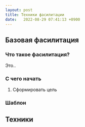 ```yaml
---
layout: post
title: Техники фасилитации
date:   2022-08-29 07:41:13 +0900
---
```


## Базовая фасилитация 

### Что такое фасилитация?

Это..

### C чего начать

1. Сформировать цель

### Шаблон

## Техники 
